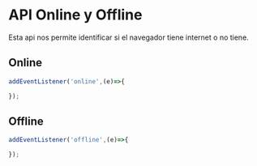 # API Online y Offline

Esta api nos permite identificar si el navegador tiene internet o no tiene.

## Online
```javascript
addEventListener('online',(e)=>{

});
```

## Offline
```javascript
addEventListener('offline',(e)=>{

});
```